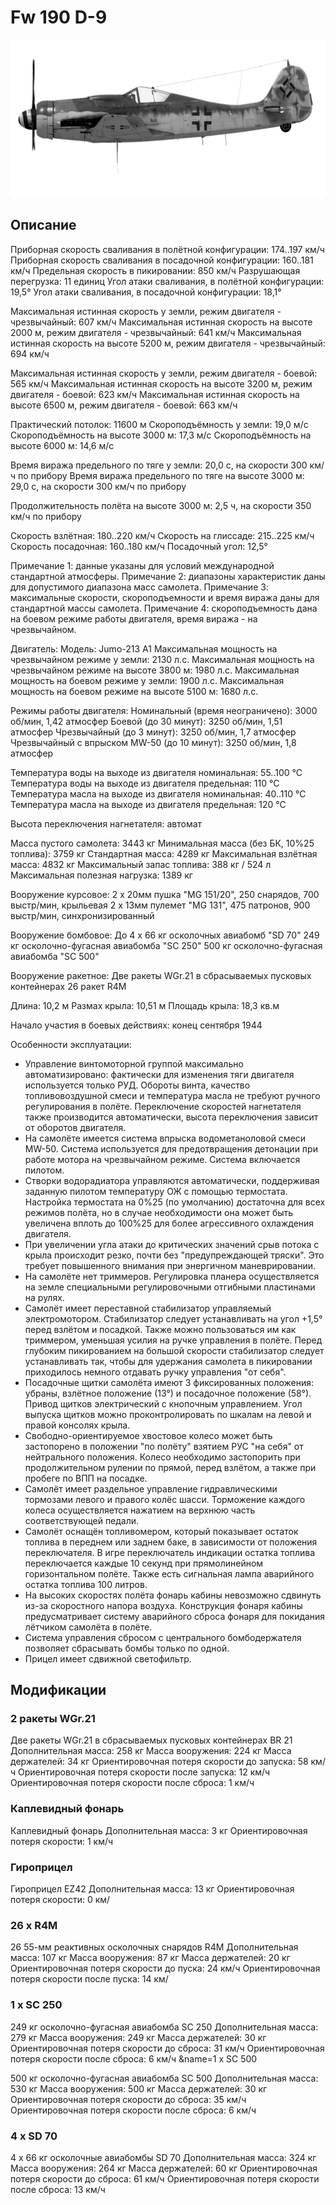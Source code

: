 # Fw 190 D-9

![fw190d9](../images/fw190d9.png)

## Описание

Приборная скорость сваливания в полётной конфигурации: 174..197 км/ч
Приборная скорость сваливания в посадочной конфигурации: 160..181 км/ч
Предельная скорость в пикировании: 850 км/ч
Разрушающая перегрузка: 11 единиц
Угол атаки сваливания, в полётной конфигурации: 19,5°
Угол атаки сваливания, в посадочной конфигурации: 18,1°

Максимальная истинная скорость у земли, режим двигателя - чрезвычайный: 607 км/ч
Максимальная истинная скорость на высоте 2000 м, режим двигателя - чрезвычайный: 641 км/ч
Максимальная истинная скорость на высоте 5200 м, режим двигателя - чрезвычайный: 694 км/ч

Максимальная истинная скорость у земли, режим двигателя - боевой: 565 км/ч
Максимальная истинная скорость на высоте 3200 м, режим двигателя - боевой: 623 км/ч
Максимальная истинная скорость на высоте 6500 м, режим двигателя - боевой: 663 км/ч

Практический потолок: 11600 м
Скороподъёмность у земли: 19,0 м/с
Скороподъёмность на высоте 3000 м: 17,3 м/с
Скороподъёмность на высоте 6000 м: 14,6 м/с

Время виража предельного по тяге у земли: 20,0 с, на скорости 300 км/ч по прибору
Время виража предельного по тяге на высоте 3000 м: 29,0 с, на скорости 300 км/ч по прибору

Продолжительность полёта на высоте 3000 м: 2,5 ч, на скорости 350 км/ч по прибору

Скорость взлётная: 180..220 км/ч
Скорость на глиссаде: 215..225 км/ч
Скорость посадочная: 160..180 км/ч
Посадочный угол: 12,5°

Примечание 1: данные указаны для условий международной стандартной атмосферы.
Примечание 2: диапазоны характеристик даны для допустимого диапазона масс самолета.
Примечание 3: максимальные скорости, скороподъемности и время виража даны для стандартной массы самолета.
Примечание 4: скороподъемность дана на боевом режиме работы двигателя, время виража - на чрезвычайном.

Двигатель:
Модель: Jumo-213 A1
Максимальная мощность на чрезвычайном режиме у земли: 2130 л.с.
Максимальная мощность на чрезвычайном режиме на высоте 3800 м: 1980 л.с.
Максимальная мощность на боевом режиме у земли: 1900 л.с.
Максимальная мощность на боевом режиме на высоте 5100 м: 1680 л.с.

Режимы работы двигателя:
Номинальный (время неограничено): 3000 об/мин, 1,42 атмосфер
Боевой (до 30 минут): 3250 об/мин, 1,51 атмосфер
Чрезвычайный (до 3 минут): 3250 об/мин, 1,7 атмосфер
Чрезвычайный с впрыском MW-50 (до 10 минут): 3250 об/мин, 1,8 атмосфер

Температура воды на выходе из двигателя номинальная: 55..100 °С
Температура воды на выходе из двигателя предельная: 110 °С
Температура масла на выходе из двигателя номинальная: 40..110 °С
Температура масла на выходе из двигателя предельная: 120 °С

Высота переключения нагнетателя: автомат

Масса пустого самолета: 3443 кг
Минимальная масса (без БК, 10%25 топлива): 3759 кг
Стандартная масса: 4289 кг
Максимальная взлётная масса: 4832 кг
Максимальный запас топлива: 388 кг / 524 л
Максимальная полезная нагрузка: 1389 кг

Вооружение курсовое:
2 x 20мм пушка "MG 151/20", 250 снарядов, 700 выстр/мин, крыльевая
2 x 13мм пулемет "MG 131", 475 патронов, 900 выстр/мин, синхронизированный

Вооружение бомбовое:
До 4 x 66 кг осколочных авиабомб "SD 70"
249 кг осколочно-фугасная авиабомба "SC 250"
500 кг осколочно-фугасная авиабомба "SС 500"

Вооружение ракетное:
Две ракеты WGr.21 в сбрасываемых пусковых контейнерах
26 ракет R4M

Длина: 10,2 м
Размах крыла: 10,51 м
Площадь крыла: 18,3 кв.м

Начало участия в боевых действиях: конец сентября 1944

Особенности эксплуатации:
- Управление винтомоторной группой максимально автоматизировано: фактически для изменения тяги двигателя используется только РУД. Обороты винта, качество топливовоздушной смеси и температура масла не требуют ручного регулирования в полёте. Переключение скоростей нагнетателя также производится автоматически, высота переключения зависит от оборотов двигателя.
- На самолёте имеется система впрыска водометаноловой смеси MW-50. Система используется для предотвращения детонации при работе мотора на чрезвычайном режиме. Система включается пилотом.
- Створки водорадиатора управляются автоматически, поддерживая заданную пилотом температуру ОЖ с помощью термостата. Настройка термостата на 0%25 (по умолчанию) достаточна для всех режимов полёта, но в случае необходимости она может быть увеличена вплоть до 100%25 для более агрессивного охлаждения двигателя.
- При увеличении угла атаки до критических значений срыв потока с крыла происходит резко, почти без "предупреждающей тряски". Это требует повышенного внимания при энергичном маневрировании.
- На самолёте нет триммеров. Регулировка планера осуществляется на земле специальными регулировочными отгибными пластинами на рулях.
- Самолёт имеет переставной стабилизатор управляемый электромотором. Стабилизатор следует устанавливать на угол +1,5° перед взлётом и посадкой. Также можно пользоваться им как триммером, уменьшая усилия на ручке управления в полёте. Перед глубоким пикированием на большой скорости стабилизатор следует устанавливать так, чтобы для удержания самолета в пикировании приходилось немного отдавать ручку управления "от себя".
- Посадочные щитки самолёта имеют 3 фиксированных положения: убраны, взлётное положение (13°) и посадочное положение (58°). Привод щитков электрический с кнопочным управлением. Угол выпуска щитков можно проконтролировать по шкалам на левой и правой консолях крыла.
- Свободно-ориентируемое хвостовое колесо может быть застопорено в положении "по полёту" взятием РУС "на себя" от нейтрального положения. Колесо необходимо застопорить при продолжительном рулении по прямой, перед взлётом, а также при пробеге по ВПП на посадке.
- Самолёт имеет раздельное управление гидравлическими тормозами левого и правого колёс шасси. Торможение каждого колеса осуществляется нажатием на верхнюю часть соответствующей педали.
- Самолёт оснащён топливомером, который показывает остаток топлива в переднем или заднем баке, в зависимости от положения переключателя. В игре переключатель индикации остатка топлива переключается каждые 10 секунд при прямолинейном горизонтальном полёте. Также есть сигнальная лампа аварийного остатка топлива 100 литров.
- На высоких скоростях полёта фонарь кабины невозможно сдвинуть из-за скоростного напора воздуха. Конструкция фонаря кабины предусматривает систему аварийного сброса фонаря для покидания лётчиком самолёта в полёте.
- Система управления сбросом с центрального бомбодержателя позволяет сбрасывать бомбы только по одной.
- Прицел имеет сдвижной светофильтр.

## Модификации

### 2 ракеты WGr.21

 Две ракеты WGr.21 в сбрасываемых пусковых контейнерах BR 21
Дополнительная масса: 258 кг
Масса вооружения: 224 кг
Масса держателей: 34 кг
Ориентировочная потеря скорости до запуска: 58 км/ч
Ориентировочная потеря скорости после запуска: 12 км/ч
Ориентировочная потеря скорости после сброса: 1 км/ч
### Каплевидный фонарь

Каплевидный фонарь
Дополнительная масса: 3 кг
Ориентировочная потеря скорости: 1 км/ч
### Гироприцел

Гироприцел EZ42
Дополнительная масса: 13 кг
Ориентировочная потеря скорости: 0 км/
### 26 х R4M

26 55-мм реактивных осколочных снарядов R4M
Дополнительная масса: 107 кг
Масса вооружения: 87 кг
Масса держателей: 20 кг
Ориентировочная потеря скорости до пуска: 24 км/ч
Ориентировочная потеря скорости после пуска: 14 км/
### 1 x SC 250

249 кг осколочно-фугасная авиабомба SC 250
Дополнительная масса: 279 кг
Масса вооружения: 249 кг
Масса держателей: 30 кг
Ориентировочная потеря скорости до сброса: 31 км/ч
Ориентировочная потеря скорости после сброса: 6 км/ч
&name=1 x SC 500

500 кг осколочно-фугасная авиабомба SC 500
Дополнительная масса: 530 кг
Масса вооружения: 500 кг
Масса держателей: 30 кг
Ориентировочная потеря скорости до сброса: 35 км/ч
Ориентировочная потеря скорости после сброса: 6 км/ч
### 4 x SD 70

4 x 66 кг осколочные авиабомбы SD 70
Дополнительная масса: 324 кг
Масса вооружения: 264 кг
Масса держателей: 60 кг
Ориентировочная потеря скорости до сброса: 61 км/ч
Ориентировочная потеря скорости после сброса: 13 км/ч